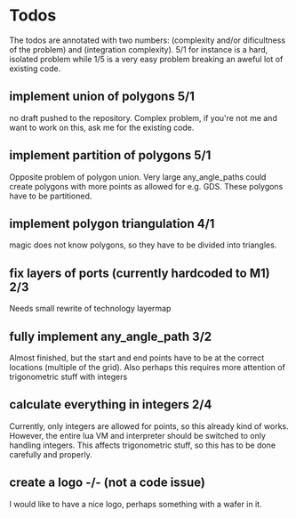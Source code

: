 # Todos
The todos are annotated with two numbers: (complexity and/or dificultness of the problem) and (integration complexity). 5/1 for instance is a hard, isolated
problem while 1/5 is a very easy problem breaking an aweful lot of existing code.
## implement union of polygons 5/1
no draft pushed to the repository. Complex problem, if you're not me and want to work on this, ask me for the existing code.
## implement partition of polygons 5/1
Opposite problem of polygon union. Very large any_angle_paths could create polygons with more points as allowed for e.g. GDS. These polygons have to be
partitioned.
## implement polygon triangulation 4/1
magic does not know polygons, so they have to be divided into triangles.
## fix layers of ports (currently hardcoded to M1) 2/3
Needs small rewrite of technology layermap
## fully implement any_angle_path 3/2
Almost finished, but the start and end points have to be at the correct locations (multiple of the grid). Also perhaps this requires more attention of
trigonometric stuff with integers
## calculate everything in integers 2/4
Currently, only integers are allowed for points, so this already kind of works. However, the entire lua VM and interpreter should be switched to only handling
integers. This affects trigonometric stuff, so this has to be done carefully and properly.
## create a logo -/- (not a code issue)
I would like to have a nice logo, perhaps something with a wafer in it.
